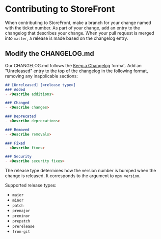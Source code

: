 # Contributing to StoreFront

When contributing to StoreFront, make a branch for your change named
with the ticket number. As part of your change, add an entry to the
changelog that describes your change. When your pull request is merged
into `master`, a release is made based on the changelog entry.

## Modify the CHANGELOG.md

Our CHANGELOG.md follows the [Keep a Changelog](https://keepachangelog.com)
format. Add an "Unreleased" entry to the top of the
changelog in the following format, removing any inapplicable sections:

```md
## [Unreleased] [<release type>]
### Added
- <Describe additions>

### Changed
- <Describe changes>

### Deprecated
- <Describe deprecations>

### Removed
- <Describe removals>

### Fixed
- <Describe fixes>

### Security
- <Describe security fixes>
```

The release type determines how the version number is bumped when the
change is released. It corresponds to the argument to `npm version`.

Supported release types:

- `major`
- `minor`
- `patch`
- `premajor`
- `preminor`
- `prepatch`
- `prerelease`
- `from-git`
